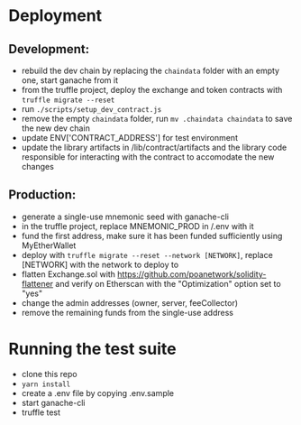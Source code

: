 # Deployment

## Development:

* rebuild the dev chain by replacing the `chaindata` folder with an empty one, start ganache from it
* from the truffle project, deploy the exchange and token contracts with `truffle migrate --reset`
* run `./scripts/setup_dev_contract.js`
* remove the empty `chaindata` folder, run `mv .chaindata chaindata` to save the new dev chain
* update ENV['CONTRACT_ADDRESS'] for test environment
* update the library artifacts in /lib/contract/artifacts and the library code responsible for interacting with the contract to accomodate the new changes

## Production:

* generate a single-use mnemonic seed with ganache-cli
* in the truffle project, replace MNEMONIC_PROD in /.env with it
* fund the first address, make sure it has been funded sufficiently using MyEtherWallet 
* deploy with `truffle migrate --reset --network [NETWORK]`, replace [NETWORK] with the network to deploy to
* flatten Exchange.sol with https://github.com/poanetwork/solidity-flattener and verify on Etherscan with the "Optimization" option set to "yes"
* change the admin addresses (owner, server, feeCollector)
* remove the remaining funds from the single-use address 

# Running the test suite

* clone this repo
* `yarn install`
* create a .env file by copying .env.sample
* start ganache-cli
* truffle test